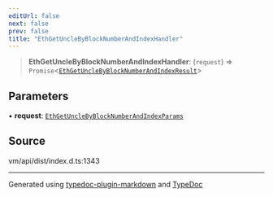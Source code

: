 ```yaml
---
editUrl: false
next: false
prev: false
title: "EthGetUncleByBlockNumberAndIndexHandler"
---
```


> **EthGetUncleByBlockNumberAndIndexHandler**: (`request`) => `Promise`\<[`EthGetUncleByBlockNumberAndIndexResult`](/generated/type-aliases/ethgetunclebyblocknumberandindexresult/)\>

## Parameters

▪ **request**: [`EthGetUncleByBlockNumberAndIndexParams`](/generated/type-aliases/ethgetunclebyblocknumberandindexparams/)

## Source

vm/api/dist/index.d.ts:1343

***
Generated using [typedoc-plugin-markdown](https://www.npmjs.com/package/typedoc-plugin-markdown) and [TypeDoc](https://typedoc.org/)
